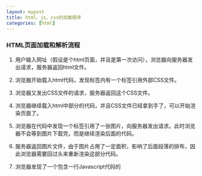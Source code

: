 ```yaml
---
layout: mypost
title: html、js、css的加载顺序
categories: [html]
---
```


### HTML页面加载和解析流程
1. 用户输入网址（假设是个html页面，并且是第一次访问），浏览器向服务器发出请求，服务器返回html文件。

2. 浏览器开始载入html代码，发现<head>标签内有一个<link>标签引用外部CSS文件。

3. 浏览器又发出CSS文件的请求，服务器返回这个CSS文件。

4. 浏览器继续载入html中<body>部分的代码，并且CSS文件已经拿到手了，可以开始渲染页面了。

5. 浏览器在代码中发现一个<img>标签引用了一张图片，向服务器发出请求。此时浏览器不会等到图片下载完，而是继续渲染后面的代码。

6. 服务器返回图片文件，由于图片占用了一定面积，影响了后面段落的排布，因此浏览器需要回过头来重新渲染这部分代码。

7. 浏览器发现了一个包含一行Javascript代码的<script>标签，赶快运行它。

8. Javascript脚本执行了这条语句，它命令浏览器隐藏掉代码中的某个<style>（style.display="none"）。杯具啊，突然就少了这么一个元素，浏览器不得不重新渲染这部分代码。

9. 终于等到了</html>的到来，浏览器泪流满面……

10. 等等，还没完，用户点了一下界面中的"换肤"按钮，Javascript让浏览器换了一下＜link＞标签的CSS路径。

11. 浏览器召集了在座的各位<div><span><ul><li>们，“大伙儿收拾收拾行李，咱得重新来过……”，浏览器向服务器请求了新的CSS文件，重新渲染页面。


总结：

1. 总的来说就是按照html文档的顺序加载

2. 还有就是最好将无论内部或是外部JS文件放到所有html内容之后，这样会令用户感觉页面加载速度变快了，否则如果将所有外部文件（包括css和JS）引用都放到<head>中，意味着必须等到全部的JS代码都被下载解析和执行完毕后，才能开始呈现页面的内容（当浏览器遇到<body>）,这样会导致呈现页面时出现明显的延迟，延迟期间的浏览器窗口将是一片空白。


### HTML页面加载和解析流程，版本二
js放在head中会立即执行，阻塞后续的资源下载与执行。因为js有可能会修改dom，如果不阻塞后续的资源下载，dom的操作顺序不可控。

正常的网页加载流程是这样的：

1. 浏览器一边下载HTML网页，一边开始解析

2. 解析过程中，发现<script>标签

3. 暂停解析，网页渲染的控制权转交给JavaScript引擎

4. 如果<script>标签引用了外部脚本，就下载该脚本，否则就直接执行

5. 执行完毕，控制权交还渲染引擎，恢复往下解析HTML网页

如果外部脚本加载时间很长（比如一直无法完成下载），就会造成网页长时间失去响应，浏览器就会呈现“假死”状态，这被称为“阻塞效应”。html需要等head中所有的js和css加载完成后才会开始绘制，但是html不需要等待放在body最后的js下载执行就会开始绘制,因此将js放在body的最后面，可以避免资源阻塞，同时使静态的html页面迅速显示。将脚本文件都放在网页尾部加载，还有一个好处。在DOM结构生成之前就调用DOM，JavaScript会报错，如果脚本都在网页尾部加载，就不存在这个问题，因为这时DOM肯定已经生成了。


### js、css执行顺序
#### css
css需要分块，首页的css独立，其余的css需要动态加载，因为html的绘制会被css阻塞，这样可以减少首次进入时的白屏时间。

#### js
*js的执行依赖前面的样式。即只有前面的样式全部下载完成后才会执行js，但是此时外链css和外链js是并行下载的。（js和css解析到后就会开始下载，不会等前面的js/css下载完才开始下载，所以也有可能后开始下载的较小的js/css先下载完成，不过运行顺序还是按照书写顺序，下载完如果前面还没运行也不会运行）*

**defer**

外链的js如果含有defer="true"属性，将会并行加载js，到页面全部加载完成后才会执行，会按顺序执行。

defer属性的作用是，告诉浏览器，等到DOM加载完成后，再执行指定脚本。

1. 浏览器开始解析HTML网页

2. 解析过程中，发现带有defer属性的script标签

3. 浏览器继续往下解析HTML网页，同时并行下载script标签中的外部脚本

4. 浏览器完成解析HTML网页，此时再执行下载的脚本

*对于内置而不是连接外部脚本的script标签，以及动态生成的script标签，defer属性不起作用。*

**async**

外链的js如果含有async="true"属性，将不会依赖于任何js和css的执行，此js下载完成后立刻执行，不保证按照书写的顺序执行。因为async="true"属性会告诉浏览器，js不会修改dom和样式，故不必依赖其它的js和css。　

async属性的作用是，使用另一个进程下载脚本，下载时不会阻塞渲染。

1. 浏览器开始解析HTML网页

2. 解析过程中，发现带有async属性的script标签

3. 浏览器继续往下解析HTML网页，同时并行下载script标签中的外部脚本

4. 脚本下载完成，浏览器暂停解析HTML网页，开始执行下载的脚本

5. 脚本执行完毕，浏览器恢复解析HTML网页

*async属性可以保证脚本下载的同时，浏览器继续渲染。需要注意的是，一旦采用这个属性，就无法保证脚本的执行顺序。哪个脚本先下载结束，就先执行那个脚本。另外，使用async属性的脚本文件中，不应该使用document.write方法。*

一般来说，如果脚本之间没有依赖关系，就使用async属性，如果脚本之间有依赖关系，就使用defer属性。如果同时使用async和defer属性，后者不起作用，浏览器行为由async属性决定。
